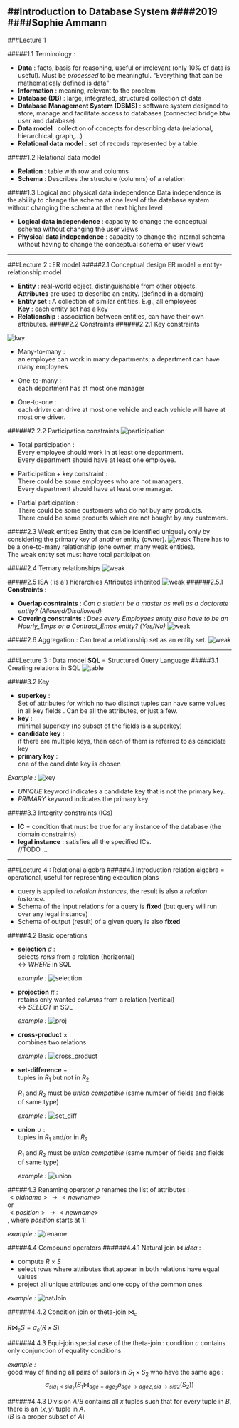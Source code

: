 ##Introduction to Database System
####2019
####Sophie Ammann
---------
###Lecture 1

#####1.1 Terminology :
* **Data** : facts, basis for reasoning, useful or irrelevant (only 10% of data is useful). Must be *processed* to be meaningful. "Everything that can be mathematicaly defined is data"
* **Information** : meaning, relevant to the problem
* **Database (DB)** : large, integrated, structured collection of data
* **Database Management System (DBMS)** : software system designed to store,
manage and facilitate access to databases (connected bridge btw user and database)
* **Data model** : collection of concepts for describing data (relational, hierarchical, graph,...)
* **Relational data model** : set of records represented by a table.


#####1.2 Relational data model
* **Relation** : table with row and columns
* **Schema** : Describes the structure (columns) of a relation

#####1.3 Logical and physical data independence
Data independence is the ability to change the schema at one level of the database system without changing the schema at the next higher level

* **Logical data independence** : capacity to change the conceptual schema without changing the user views
* **Physical data independence** : capacity to change the internal schema without having to change the conceptual schema or user views

---------
###Lecture 2 : ER model
#####2.1 Conceptual design
ER model = entity-relationship model <br>
* **Entity** : real-world object, distinguishable from other objects. <br>
**Attributes** are used to describe an entity. (defined in a domain)
* **Entity set** : A collection of similar entities. E.g., all employees<br>
**Key** : each entity set has a key
* **Relationship** : association between entities, can have their own attributes.
#####2.2 Constraints
######2.2.1 Key constraints

![key](images/key_constraints.png "key")
* Many-to-many : <br>
an employee can work in many departments; a department can have many employees

* One-to-many : <br>
each department has at most one manager

* One-to-one : <br>
each driver can drive at most one vehicle and each vehicle will have at most one driver.

######2.2.2 Participation constraints
![participation](images/participation_constraints.png "key")
* Total participation : <br>
Every employee should work in
at least one department.<br>
Every department should have
at least one employee.

* Participation + key constraint :<br>
There could be some employees
who are not managers.<br>
Every department should have at
least one manager.

* Partial participation : <br>
There could be some customers
who do not buy any products. <br>
There could be some products
which are not bought by any
customers.<br>

#####2.3 Weak entities
Entity that can be identified uniquely only by considering the primary key of another entity (owner).
![weak](images/weak_entity.png "weak")
There has to be a one-to-many relationship (one owner, many weak entities).<br>
The weak entity set must have total participation

#####2.4 Ternary relationships
![weak](images/ternary_relation.png "weak")

#####2.5 ISA ('is a') hierarchies
Attributes inherited
![weak](images/isa_hierarchie.png "weak")
######2.5.1 **Constraints** :
* **Overlap cosntraints** :
*Can a student be a master as well as a doctorate entity? (Allowed/Disallowed)*
* **Covering constraints** : *Does every Employees entity also have to be an Hourly_Emps or a Contract_Emps entity? (Yes/No)*
![weak](images/example_hierarchie.png "weak")

#####2.6 Aggregation :
Can treat a relationship set as an entity set.
![weak](images/aggregation.png "weak")


---------
###Lecture 3 : Data model
**SQL** = Structured Query Language
#####3.1 Creating relations in SQL
![table](images/sql_creation.png "key")

#####3.2 Key
* **superkey** : <br>
Set of attributes for which no two distinct tuples can have same values in all key fields . Can be all the attributes, or just a few.
* **key** :<br>
 minimal superkey (no subset of the fields is a superkey)
* **candidate key** :<br>
 if there are multiple keys, then each of them is referred to as candidate key
* **primary key** : <br>
one of the candidate key is chosen

*Example :*
![key](images/candidate_keys.png "key")
* *UNIQUE* keyword indicates a candidate key that is not the primary key.
* *PRIMARY* keyword indicates the primary key.

#####3.3 Integrity constraints (ICs)
* **IC** = condition that must be true for any instance of the database (the domain constraints)<br>
* **legal instance** : satisfies all the specified ICs.<br>
//TODO ...

---------
###Lecture 4 : Relational algebra
#####4.1 Introduction
relation algebra = operational, useful for representing execution plans <br>
* query is applied to *relation instances*, the result is also a *relation instance*.
* Schema of the input relations for a query is **fixed** (but query will run over any legal instance)
* Schema of output (result) of a given query is also **fixed**

#####4.2 Basic operations
* **selection** $\sigma$ :<br>
  selects *rows* from a relation (horizontal) <br>
  $\leftrightarrow$ *WHERE* in SQL

  *example :*
  ![selection](images/selection.png "sel")

* **projection** $\pi$ : <br>
  retains only wanted *columns* from a relation (vertical) <br>
  $\leftrightarrow$ *SELECT* in SQL

  *example :*
  ![proj](images/projection.png "proj")
* **cross-product** $\times$ :<br>
  combines two relations

  *example :*
  ![cross_product](images/cross_prod.png "cross")

* **set-difference** $-$ : <br>
  tuples in $R_1$ but not in $R_2$<br>

  $R_1$ and $R_2$ must be *union compatible* (same number of fields and fields of same type)

  *example :*
  ![set_diff](images/set_diff.png "set_diff")

* **union** $\cup$ : <br>
  tuples in $R_1$ and/or in $R_2$<br>

  $R_1$ and $R_2$ must be *union compatible* (same number of fields and fields of same type)

  *example :*
  ![union](images/union.png "sel")


#####4.3 Renaming operator $\rho$
renames the list of attributes :<br>
$<oldname> \longrightarrow <newname>$<br>
or<br>
$<position> \longrightarrow <newname>$<br>, where *position* starts at 1!

*example :*
![rename](images/rename.png "rename")

#####4.4 Compound operators
######4.4.1 Natural join $\Join$
*idea* : <br>
* compute $R \times S$
* select rows where attributes that appear in both relations have equal values
* project all unique attributes and one copy of the common ones <br>

*example :*
![natJoin](images/nat_join.png "natJoin")

######4.4.2 Condition join or theta-join $\Join_c$

$R\Join_c S = \sigma_c (R \times S)$

######4.4.3 Equi-join
special case of the theta-join : condition *c* contains only conjunction of equality conditions<br>

*example :*<br>
good way of finding all pairs of sailors in $S_1\times S_2$ who have the same age : <br>
$$
  \sigma_{sid_1 < sid_2}(S_1 \Join_{age = age_2}\rho _{age \rightarrow age2, sid \rightarrow sid2}(S_2))
$$

######4.4.3 Division
$A/B$ contains all $x$ tuples such that for every tuple in $B$, there is an $(x,y)$ tuple in $A$.<br>
($B$ is a proper subset of $A$)
